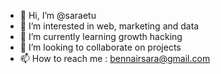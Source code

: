 - 👋 Hi, I’m @saraetu
- 👀 I’m interested in web, marketing and data
- 🌱 I’m currently learning growth hacking
- 💞️ I’m looking to collaborate on projects
- 📫 How to reach me : bennairsara@gmail.com

<!---
saraetu/saraetu is a ✨ special ✨ repository because its `README.md` (this file) appears on your GitHub profile.
You can click the Preview link to take a look at your changes.
--->
